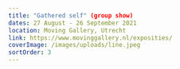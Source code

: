 ```yaml
---
title: "Gathered self" (group show)
dates: 27 August - 26 September 2021
location: Moving Gallery, Utrecht
link: https://www.movinggallery.nl/exposities/
coverImage: /images/uploads/line.jpeg
sortOrder: 3
---
```

